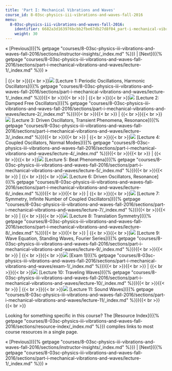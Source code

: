 ```yaml
---
title: 'Part I: Mechanical Vibrations and Waves'
course_id: 8-03sc-physics-iii-vibrations-and-waves-fall-2016
menu:
  8-03sc-physics-iii-vibrations-and-waves-fall-2016:
    identifier: 6682a3d163976bcbb2fbe67db27d8f04_part-i-mechanical-vibrations-and-waves
    weight: 30
---
```

« [Previous]({{% getpage "courses/8-03sc-physics-iii-vibrations-and-waves-fall-2016/sections/instructor-insights/_index.md" %}}) | [Next]({{% getpage "courses/8-03sc-physics-iii-vibrations-and-waves-fall-2016/sections/part-i-mechanical-vibrations-and-waves/lecture-1/_index.md" %}}) »

| {{< br >}}{{< br >}}![](https://open-learning-course-data-ci.s3.amazonaws.com/8-03sc-physics-iii-vibrations-and-waves-fall-2016/3819fcaffb7a61a8fe18e8ee80bdfb64_L1.jpg) [Lecture 1: Periodic Oscillations, Harmonic Oscillators]({{% getpage "courses/8-03sc-physics-iii-vibrations-and-waves-fall-2016/sections/part-i-mechanical-vibrations-and-waves/lecture-1/_index.md" %}}){{< br >}}{{< br >}} | {{< br >}}{{< br >}}![](https://open-learning-course-data-ci.s3.amazonaws.com/8-03sc-physics-iii-vibrations-and-waves-fall-2016/d84c4840774099632dde60e238f0fcc8_L2.jpg) [Lecture 2: Damped Free Oscillators]({{% getpage "courses/8-03sc-physics-iii-vibrations-and-waves-fall-2016/sections/part-i-mechanical-vibrations-and-waves/lecture-2/_index.md" %}}){{< br >}}{{< br >}} | {{< br >}}{{< br >}}![](https://open-learning-course-data-ci.s3.amazonaws.com/8-03sc-physics-iii-vibrations-and-waves-fall-2016/6c9b9fbd24837ada67f5ddc0c9d6284b_L3.jpg) [Lecture 3: Driven Oscillators, Transient Phenomena, Resonance]({{% getpage "courses/8-03sc-physics-iii-vibrations-and-waves-fall-2016/sections/part-i-mechanical-vibrations-and-waves/lecture-3/_index.md" %}}){{< br >}}{{< br >}} | {{< br >}}{{< br >}}![](https://open-learning-course-data-ci.s3.amazonaws.com/8-03sc-physics-iii-vibrations-and-waves-fall-2016/241d43da46e6ba876f18f5d9f1574018_L4.jpg) [Lecture 4: Coupled Oscillators, Normal Modes]({{% getpage "courses/8-03sc-physics-iii-vibrations-and-waves-fall-2016/sections/part-i-mechanical-vibrations-and-waves/lecture-4/_index.md" %}}){{< br >}}{{< br >}} | {{< br >}}{{< br >}}![](https://open-learning-course-data-ci.s3.amazonaws.com/8-03sc-physics-iii-vibrations-and-waves-fall-2016/399a78dfbe2d4f60a90700df0d142614_L5.jpg) [Lecture 5: Beat Phenomena]({{% getpage "courses/8-03sc-physics-iii-vibrations-and-waves-fall-2016/sections/part-i-mechanical-vibrations-and-waves/lecture-5/_index.md" %}}){{< br >}}{{< br >}} | {{< br >}}{{< br >}}![](https://open-learning-course-data-ci.s3.amazonaws.com/8-03sc-physics-iii-vibrations-and-waves-fall-2016/78b010299f43550052d5c27a9ca406b1_L6.jpg) [Lecture 6: Driven Oscillators, Resonance]({{% getpage "courses/8-03sc-physics-iii-vibrations-and-waves-fall-2016/sections/part-i-mechanical-vibrations-and-waves/lecture-6/_index.md" %}}){{< br >}}{{< br >}} | {{< br >}}{{< br >}}![](https://open-learning-course-data-ci.s3.amazonaws.com/8-03sc-physics-iii-vibrations-and-waves-fall-2016/032e02f9d29caa730e8490785a6febef_L7.jpg) [Lecture 7: Symmetry, Infinite Number of Coupled Oscillators]({{% getpage "courses/8-03sc-physics-iii-vibrations-and-waves-fall-2016/sections/part-i-mechanical-vibrations-and-waves/lecture-7/_index.md" %}}){{< br >}}{{< br >}} | {{< br >}}{{< br >}}![](https://open-learning-course-data-ci.s3.amazonaws.com/8-03sc-physics-iii-vibrations-and-waves-fall-2016/58ae3f19dff2b817667b56652200ab39_L8.jpg) [Lecture 8: Translation Symmetry]({{% getpage "courses/8-03sc-physics-iii-vibrations-and-waves-fall-2016/sections/part-i-mechanical-vibrations-and-waves/lecture-8/_index.md" %}}){{< br >}}{{< br >}} | {{< br >}}{{< br >}}![](https://open-learning-course-data-ci.s3.amazonaws.com/8-03sc-physics-iii-vibrations-and-waves-fall-2016/991859ebf14808a879da7c0fde7b8bb6_L9.jpg) [Lecture 9: Wave Equation, Standing Waves, Fourier Series]({{% getpage "courses/8-03sc-physics-iii-vibrations-and-waves-fall-2016/sections/part-i-mechanical-vibrations-and-waves/lecture-9/_index.md" %}}){{< br >}}{{< br >}} | {{< br >}}{{< br >}}![](https://open-learning-course-data-ci.s3.amazonaws.com/8-03sc-physics-iii-vibrations-and-waves-fall-2016/85856cf01873a5f118c143a183034dea_exam1.jpg) [Exam 1]({{% getpage "courses/8-03sc-physics-iii-vibrations-and-waves-fall-2016/sections/part-i-mechanical-vibrations-and-waves/exam-1/_index.md" %}}){{< br >}}{{< br >}} | {{< br >}}{{< br >}}![](https://open-learning-course-data-ci.s3.amazonaws.com/8-03sc-physics-iii-vibrations-and-waves-fall-2016/73b37037e6271b6ba5b243eb3fcf8bfb_L10.jpg) [Lecture 10: Traveling Waves]({{% getpage "courses/8-03sc-physics-iii-vibrations-and-waves-fall-2016/sections/part-i-mechanical-vibrations-and-waves/lecture-10/_index.md" %}}){{< br >}}{{< br >}} | {{< br >}}{{< br >}}![](https://open-learning-course-data-ci.s3.amazonaws.com/8-03sc-physics-iii-vibrations-and-waves-fall-2016/ee1a3cb5313f6877bcae63215b0e5a2d_L11.jpg) [Lecture 11: Sound Waves]({{% getpage "courses/8-03sc-physics-iii-vibrations-and-waves-fall-2016/sections/part-i-mechanical-vibrations-and-waves/lecture-11/_index.md" %}}){{< br >}}{{< br >}} 

Looking for something specific in this course? The [Resource Index]({{% getpage "courses/8-03sc-physics-iii-vibrations-and-waves-fall-2016/sections/resource-index/_index.md" %}}) compiles links to most course resources in a single page.

« [Previous]({{% getpage "courses/8-03sc-physics-iii-vibrations-and-waves-fall-2016/sections/instructor-insights/_index.md" %}}) | [Next]({{% getpage "courses/8-03sc-physics-iii-vibrations-and-waves-fall-2016/sections/part-i-mechanical-vibrations-and-waves/lecture-1/_index.md" %}}) »